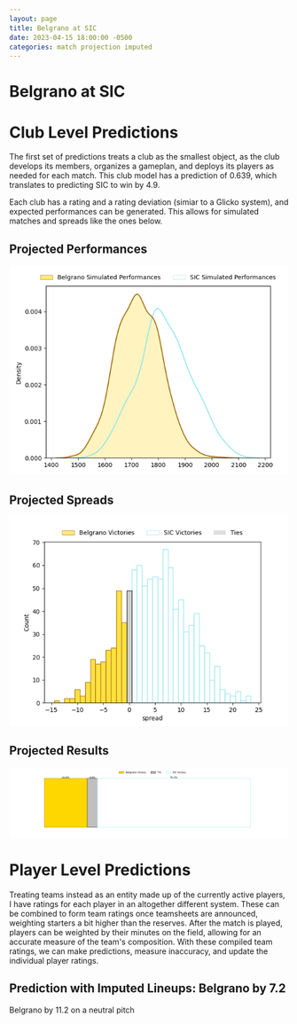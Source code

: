 ```yaml
---  
layout: page  
title: Belgrano at SIC  
date: 2023-04-15 18:00:00 -0500  
categories: match projection imputed  
---
```

# Belgrano at SIC

# Club Level Predictions


The first set of predictions treats a club as the smallest object, as the club develops its members, organizes a gameplan, and deploys its players as needed for each match. This club model has a prediction of 0.639, which translates to predicting SIC to win by 4.9.

Each club has a rating and a rating deviation (simiar to a Glicko system), and expected performances can be generated. This allows for simulated matches and spreads like the ones below.
## Projected Performances


![Projected Performances](plots/performances_2023-04-15-SIC-Belgrano.png)
## Projected Spreads


![Projected Spreads](plots/spreads_2023-04-15-SIC-Belgrano.png)
## Projected Results


![Projected Results](plots/resultbar_2023-04-15-SIC-Belgrano.png)
# Player Level Predictions


Treating teams instead as an entity made up of the currently active players, I have ratings for each player in an altogether different system. These can be combined to form team ratings once teamsheets are announced, weighting starters a bit higher than the reserves. After the match is played, players can be weighted by their minutes on the field, allowing for an accurate measure of the team's composition. With these compiled team ratings, we can make predictions, measure inaccuracy, and update the individual player ratings.
## Prediction with Imputed Lineups: Belgrano by 7.2


Belgrano by 11.2 on a neutral pitch

